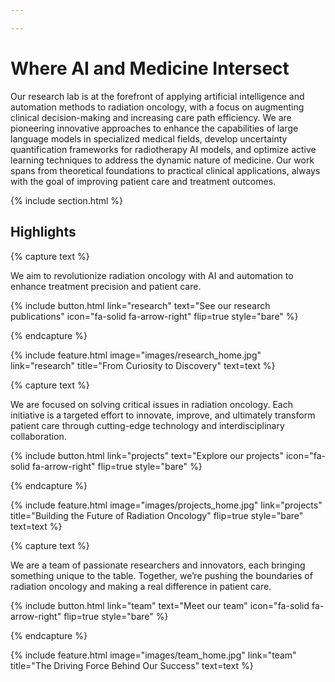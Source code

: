 ```yaml
---

---
```


# Where AI and Medicine Intersect

Our research lab is at the forefront of applying artificial intelligence and automation methods to radiation oncology, with a focus on augmenting clinical decision-making and increasing care path efficiency. We are pioneering innovative approaches to enhance the capabilities of large language models in specialized medical fields, develop uncertainty quantification frameworks for radiotherapy AI models, and optimize active learning techniques to address the dynamic nature of medicine. Our work spans from theoretical foundations to practical clinical applications, always with the goal of improving patient care and treatment outcomes.

{% include section.html %}

## Highlights

{% capture text %}

We aim to revolutionize radiation oncology with AI and automation to enhance treatment precision and patient care.

{%
  include button.html
  link="research"
  text="See our research publications"
  icon="fa-solid fa-arrow-right"
  flip=true
  style="bare"
%}

{% endcapture %}

{%
  include feature.html
  image="images/research_home.jpg"
  link="research"
  title="From Curiosity to Discovery"
  text=text
%}

{% capture text %}

We are focused on solving critical issues in radiation oncology. Each initiative is a targeted effort to innovate, improve, and ultimately transform patient care through cutting-edge technology and interdisciplinary collaboration.

{%
  include button.html
  link="projects"
  text="Explore our projects"
  icon="fa-solid fa-arrow-right"
  flip=true
  style="bare"
%}

{% endcapture %}

{%
  include feature.html
  image="images/projects_home.jpg"
  link="projects"
  title="Building the Future of Radiation Oncology"
  flip=true
  style="bare"
  text=text
%}

{% capture text %}

We are a team of passionate researchers and innovators, each bringing something unique to the table. Together, we’re pushing the boundaries of radiation oncology and making a real difference in patient care.

{%
  include button.html
  link="team"
  text="Meet our team"
  icon="fa-solid fa-arrow-right"
  flip=true
  style="bare"
%}

{% endcapture %}

{%
  include feature.html
  image="images/team_home.jpg"
  link="team"
  title="The Driving Force Behind Our Success"
  text=text
%}
